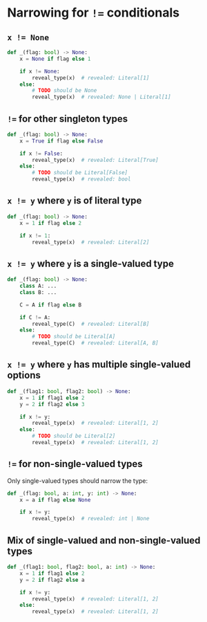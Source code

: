 # Narrowing for `!=` conditionals

## `x != None`

```py
def _(flag: bool) -> None:
    x = None if flag else 1

    if x != None:
        reveal_type(x)  # revealed: Literal[1]
    else:
        # TODO should be None
        reveal_type(x)  # revealed: None | Literal[1]
```

## `!=` for other singleton types

```py
def _(flag: bool) -> None:
    x = True if flag else False

    if x != False:
        reveal_type(x)  # revealed: Literal[True]
    else:
        # TODO should be Literal[False]
        reveal_type(x)  # revealed: bool
```

## `x != y` where `y` is of literal type

```py
def _(flag: bool) -> None:
    x = 1 if flag else 2

    if x != 1:
        reveal_type(x)  # revealed: Literal[2]
```

## `x != y` where `y` is a single-valued type

```py
def _(flag: bool) -> None:
    class A: ...
    class B: ...

    C = A if flag else B

    if C != A:
        reveal_type(C)  # revealed: Literal[B]
    else:
        # TODO should be Literal[A]
        reveal_type(C)  # revealed: Literal[A, B]
```

## `x != y` where `y` has multiple single-valued options

```py
def _(flag1: bool, flag2: bool) -> None:
    x = 1 if flag1 else 2
    y = 2 if flag2 else 3

    if x != y:
        reveal_type(x)  # revealed: Literal[1, 2]
    else:
        # TODO should be Literal[2]
        reveal_type(x)  # revealed: Literal[1, 2]
```

## `!=` for non-single-valued types

Only single-valued types should narrow the type:

```py
def _(flag: bool, a: int, y: int) -> None:
    x = a if flag else None

    if x != y:
        reveal_type(x)  # revealed: int | None
```

## Mix of single-valued and non-single-valued types

```py
def _(flag1: bool, flag2: bool, a: int) -> None:
    x = 1 if flag1 else 2
    y = 2 if flag2 else a

    if x != y:
        reveal_type(x)  # revealed: Literal[1, 2]
    else:
        reveal_type(x)  # revealed: Literal[1, 2]
```
